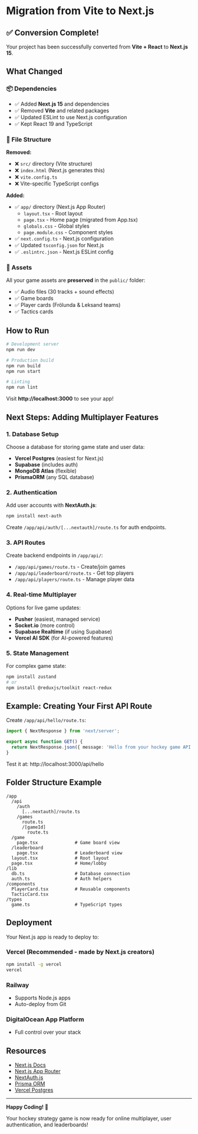 # Migration from Vite to Next.js

## ✅ Conversion Complete!

Your project has been successfully converted from **Vite + React** to **Next.js 15**.

## What Changed

### 📦 Dependencies
- ✅ Added **Next.js 15** and dependencies
- ✅ Removed **Vite** and related packages
- ✅ Updated ESLint to use Next.js configuration
- ✅ Kept React 19 and TypeScript

### 📁 File Structure

**Removed:**
- ❌ `src/` directory (Vite structure)
- ❌ `index.html` (Next.js generates this)
- ❌ `vite.config.ts`
- ❌ Vite-specific TypeScript configs

**Added:**
- ✅ `app/` directory (Next.js App Router)
  - `layout.tsx` - Root layout
  - `page.tsx` - Home page (migrated from App.tsx)
  - `globals.css` - Global styles
  - `page.module.css` - Component styles
- ✅ `next.config.ts` - Next.js configuration
- ✅ Updated `tsconfig.json` for Next.js
- ✅ `.eslintrc.json` - Next.js ESLint config

### 🎨 Assets
All your game assets are **preserved** in the `public/` folder:
- ✅ Audio files (30 tracks + sound effects)
- ✅ Game boards
- ✅ Player cards (Frölunda & Leksand teams)
- ✅ Tactics cards

## How to Run

```bash
# Development server
npm run dev

# Production build
npm run build
npm run start

# Linting
npm run lint
```

Visit **http://localhost:3000** to see your app!

## Next Steps: Adding Multiplayer Features

### 1. **Database Setup**
Choose a database for storing game state and user data:
- **Vercel Postgres** (easiest for Next.js)
- **Supabase** (includes auth)
- **MongoDB Atlas** (flexible)
- **PrismaORM** (any SQL database)

### 2. **Authentication**
Add user accounts with **NextAuth.js**:

```bash
npm install next-auth
```

Create `/app/api/auth/[...nextauth]/route.ts` for auth endpoints.

### 3. **API Routes**
Create backend endpoints in `/app/api/`:
- `/app/api/games/route.ts` - Create/join games
- `/app/api/leaderboard/route.ts` - Get top players
- `/app/api/players/route.ts` - Manage player data

### 4. **Real-time Multiplayer**
Options for live game updates:
- **Pusher** (easiest, managed service)
- **Socket.io** (more control)
- **Supabase Realtime** (if using Supabase)
- **Vercel AI SDK** (for AI-powered features)

### 5. **State Management**
For complex game state:

```bash
npm install zustand
# or
npm install @reduxjs/toolkit react-redux
```

## Example: Creating Your First API Route

Create `/app/api/hello/route.ts`:

```typescript
import { NextResponse } from 'next/server';

export async function GET() {
  return NextResponse.json({ message: 'Hello from your hockey game API!' });
}
```

Test it at: http://localhost:3000/api/hello

## Folder Structure Example

```
/app
  /api
    /auth
      [...nextauth]/route.ts
    /games
      route.ts
      /[gameId]
        route.ts
  /game
    page.tsx              # Game board view
  /leaderboard
    page.tsx              # Leaderboard view
  layout.tsx              # Root layout
  page.tsx                # Home/lobby
/lib
  db.ts                   # Database connection
  auth.ts                 # Auth helpers
/components
  PlayerCard.tsx          # Reusable components
  TacticCard.tsx
/types
  game.ts                 # TypeScript types
```

## Deployment

Your Next.js app is ready to deploy to:

### **Vercel** (Recommended - made by Next.js creators)
```bash
npm install -g vercel
vercel
```

### **Railway**
- Supports Node.js apps
- Auto-deploy from Git

### **DigitalOcean App Platform**
- Full control over your stack

## Resources

- [Next.js Docs](https://nextjs.org/docs)
- [Next.js App Router](https://nextjs.org/docs/app)
- [NextAuth.js](https://next-auth.js.org/)
- [Prisma ORM](https://www.prisma.io/)
- [Vercel Postgres](https://vercel.com/docs/storage/vercel-postgres)

---

**Happy Coding! 🏒**

Your hockey strategy game is now ready for online multiplayer, user authentication, and leaderboards!

